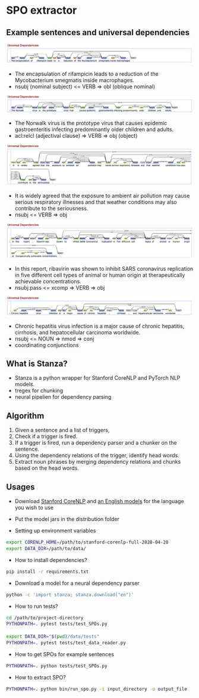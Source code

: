 # SPO extractor

## Example sentences and universal dependencies

![image info](./image/sentence1.png)
* The encapsulation of rifampicin leads to a reduction of the Mycobacterium smegmatis inside macrophages.
* nsubj (nominal subject) <= VERB => obl (oblique nominal)

![image info](./image/sentence2.png)
* The Norwalk virus is the prototype virus that causes epidemic gastroenteritis infecting predominantly older children and adults.
* acl:relcl (adjectival clause) => VERB => obj (object)

![image info](./image/sentence3.png)
* It is widely agreed that the exposure to ambient air pollution may cause serious respiratory illnesses and that weather conditions may also contribute to the seriousness.
* nsubj <= VERB => obj

![image info](./image/sentence4.png)
* In this report, ribavirin was shown to inhibit SARS coronavirus replication in five different cell types of animal or human origin at therapeutically achievable concentrations.
* nsubj:pass <= xcomp => VERB => obj

![image info](./image/sentence5.png)
* Chronic hepatitis virus infection is a major cause of chronic hepatitis, cirrhosis, and hepatocellular carcinoma worldwide.
* nsubj <= NOUN => nmod => conj
* coordinating conjunctions

## What is Stanza?
* Stanza is a python wrapper for Stanford CoreNLP and PyTorch NLP models.
* tregex for chunking
* neural pipelien for dependency parsing

## Algorithm
1. Given a sentence and a list of triggers,
2. Check if a trigger is fired.
3. If a trigger is fired, run a dependency parser and a chunker on the sentence.
4. Using the dependency relations of the trigger, identify head words.
5. Extract noun phrases by merging dependency relations and chunks based on the head words. 

## Usages

* Download [Stanford CoreNLP](http://nlp.stanford.edu/software/stanford-corenlp-latest.zip) and [an English models](http://nlp.stanford.edu/software/stanford-corenlp-4.0.0-models-english.jar) for the language you wish to use
* Put the model jars in the distribution folder

* Setting up environment variables
```bash
export CORENLP_HOME=/path/to/stanford-corenlp-full-2020-04-20
export DATA_DIR=/path/to/data/
```

* How to install dependencies?
```bash
pip install -r requirements.txt
```

* Download a model for a neural dependency parser
```bash
python -c 'import stanza; stanza.download("en")'
```

* How to run tests?
```bash
cd /path/to/project-directory
PYTHONPATH=. pytest tests/test_SPOs.py

export DATA_DIR="$(pwd)/data/tests"
PYTHONPATH=. pytest tests/test_data_reader.py
```

* How to get SPOs for example sentences
```bash
PYTHONPATH=. python tests/test_SPOs.py
```

* How to extract SPO?
```bash
PYTHONPATH=. python bin/run_spo.py -i input_directory -o output_file
```
